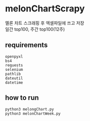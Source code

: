 # melonChartScrapy
멜론 차트 스크래핑 후 엑셀파일에 쓰고 저장
<br>
일간 top100, 주간 top100(12주)

## requirements
    openpyxl
    bs4
    requests
    selenium
    pathlib
    dateutil
    datetime
    
## how to run
    python3 melongChart.py
    python3 melonChartWeek.py
